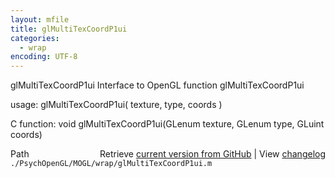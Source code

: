 ```yaml
---
layout: mfile
title: glMultiTexCoordP1ui
categories:
  - wrap
encoding: UTF-8
---
```


glMultiTexCoordP1ui  Interface to OpenGL function glMultiTexCoordP1ui  

usage:  glMultiTexCoordP1ui( texture, type, coords )  

C function:  void glMultiTexCoordP1ui(GLenum texture, GLenum type, GLuint coords)  


<div class="code_header" style="text-align:right;">
  <span style="float:left;">Path&nbsp;&nbsp;</span> <span class="counter">Retrieve <a href=
  "https://raw.github.com/Psychtoolbox-3/Psychtoolbox-3/beta/./PsychOpenGL/MOGL/wrap/glMultiTexCoordP1ui.m">current version from GitHub</a> | View <a href=
  "https://github.com/Psychtoolbox-3/Psychtoolbox-3/commits/beta/./PsychOpenGL/MOGL/wrap/glMultiTexCoordP1ui.m">changelog</a></span>
</div>
<div class="code">
  <code>./PsychOpenGL/MOGL/wrap/glMultiTexCoordP1ui.m</code>
</div>
